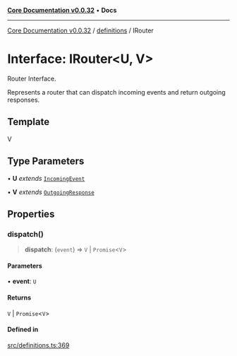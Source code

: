 [**Core Documentation v0.0.32**](../../README.md) • **Docs**

***

[Core Documentation v0.0.32](../../modules.md) / [definitions](../README.md) / IRouter

# Interface: IRouter\<U, V\>

Router Interface.

Represents a router that can dispatch incoming events and return outgoing responses.

## Template

V

## Type Parameters

• **U** *extends* [`IncomingEvent`](../../events/IncomingEvent/classes/IncomingEvent.md)

• **V** *extends* [`OutgoingResponse`](../../events/OutgoingResponse/classes/OutgoingResponse.md)

## Properties

### dispatch()

> **dispatch**: (`event`) => `V` \| `Promise`\<`V`\>

#### Parameters

• **event**: `U`

#### Returns

`V` \| `Promise`\<`V`\>

#### Defined in

[src/definitions.ts:369](https://github.com/stonemjs/core/blob/59c27bdae04e7adc72d7c3e25cee704d5e04ce0c/src/definitions.ts#L369)
